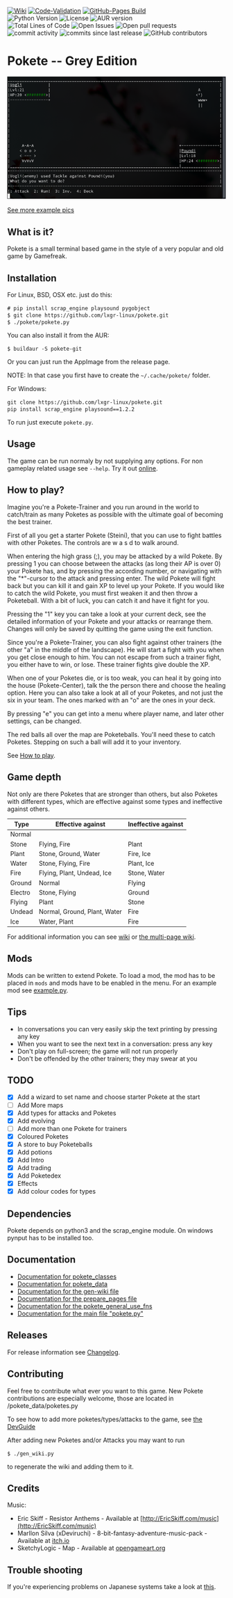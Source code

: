 [![Wiki](https://github.com/lxgr-linux/pokete/actions/workflows/main.yml/badge.svg)](https://github.com/lxgr-linux/pokete/actions/workflows/main.yml)
[![Code-Validation](https://github.com/lxgr-linux/pokete/actions/workflows/main_validate.yml/badge.svg)](https://github.com/lxgr-linux/pokete/actions/workflows/main_validate.yml)
[![GitHub-Pages Build](https://github.com/lxgr-linux/pokete/actions/workflows/documentation.yml/badge.svg)](https://github.com/lxgr-linux/pokete/actions/workflows/documentation.yml)
<br>
![Python Version](https://img.shields.io/github/pipenv/locked/python-version/lxgr-linux/pokete)
![License](https://img.shields.io/github/license/lxgr-linux/pokete)
![AUR version](https://img.shields.io/aur/version/pokete-git)
<br>
![Total Lines of Code](https://img.shields.io/tokei/lines/github/lxgr-linux/pokete)
![Open Issues](https://img.shields.io/github/issues/lxgr-linux/pokete)
![Open pull requests](https://img.shields.io/github/issues-pr/lxgr-linux/pokete)
![commit activity](https://img.shields.io/github/commit-activity/m/lxgr-linux/pokete)
![commits since last release](https://img.shields.io/github/commits-since/lxgr-linux/pokete/latest/master?include_prereleases)
![GitHub contributors](https://img.shields.io/github/contributors/lxgr-linux/pokete)

# Pokete -- Grey Edition

![Example](assets/ss/ss01.png)

[See more example pics](assets/pics.md)
## What is it?
Pokete is a small terminal based game in the style of a very popular and old game by Gamefreak.

## Installation
For Linux, BSD, OSX etc. just do this:
```shell
# pip install scrap_engine playsound pygobject
$ git clone https://github.com/lxgr-linux/pokete.git
$ ./pokete/pokete.py
```

You can also install it from the AUR:
```shell
$ buildaur -S pokete-git
```

Or you can just run the AppImage from the release page.

NOTE: In that case you first have to create the `~/.cache/pokete/` folder.

For Windows:

```shell
git clone https://github.com/lxgr-linux/pokete.git
pip install scrap_engine playsound==1.2.2
```
To run just execute `pokete.py`.

## Usage
The game can be run normaly by not supplying any options.
For non gameplay related usage see `--help`.
Try it out [online](https://replit.com/@lxgr-linux/pokete).

## How to play?
Imagine you're a Pokete-Trainer and you run around in the world to catch/train as many Poketes as possible with the ultimate goal of becoming the best trainer.

First of all you get a starter Pokete (Steini), that you can use to fight battles with other Poketes.
The controls are w a s d to walk around.

When entering the high grass (;), you may be attacked by a wild Pokete. By pressing 1 you can choose between the attacks (as long their AP is over 0) your Pokete has, and by pressing the according number, or navigating with the "\*"-cursor to the attack and pressing enter. The wild Pokete will fight back but you can kill it and gain XP to level up your Pokete. If you would like to catch the wild Pokete, you must first weaken it and then throw a Poketeball. With a bit of luck, you can catch it and have it fight for you.

Pressing the "1" key you can take a look at your current deck, see the detailed information of your Pokete and your attacks or rearrange them.
Changes will only be saved by quitting the game using the exit function.

Since you're a Pokete-Trainer, you can also fight against other trainers (the  other "a" in the middle of the landscape). He will start a fight with you when you get close enough to him. You can not escape from such a trainer fight, you either have to win, or lose. These trainer fights give double the XP.

When one of your Poketes die, or is too weak, you can heal it by going into the house (Pokete-Center), talk the the person there and choose the healing option.
Here you can also take a look at all of your Poketes, and not just the six in your team. The ones marked with an "o" are the ones in your deck.

By pressing "e" you can get into a menu where player name, and later other settings, can be changed.

The red balls all over the map are Poketeballs. You'll need these to catch Poketes. Stepping on such a ball will add it to your inventory.

See [How to play](HowToPlay.md).

## Game depth
Not only are there Poketes that are stronger than others, but also Poketes with different types, which are effective against some types and ineffective against others.

Type|Effective against|Ineffective against
---|---|---
Normal||
Stone|Flying, Fire|Plant
Plant|Stone, Ground, Water|Fire, Ice
Water|Stone, Flying, Fire|Plant, Ice
Fire|Flying, Plant, Undead, Ice|Stone, Water
Ground|Normal|Flying
Electro|Stone, Flying|Ground
Flying|Plant|Stone
Undead|Normal, Ground, Plant, Water|Fire
Ice|Water, Plant|Fire

For additional information you can see [wiki](wiki.md) or
[the multi-page wiki](https://lxgr-linux.github.io/pokete/wiki-multi).

## Mods
Mods can be written to extend Pokete. To load a mod, the mod has to be placed in `mods` and mods have to be enabled in the menu.
For an example mod see [example.py](mods/example.py).

## Tips
- In conversations you can very easily skip the text printing by pressing any key
- When you want to see the next text in a conversation: press any key
- Don't play on full-screen; the game will not run properly
- Don't be offended by the other trainers; they may swear at you

## TODO
- [x] Add a wizard to set name and choose starter Pokete at the start
- [ ] Add More maps
- [x] Add types for attacks and Poketes
- [x] Add evolving
- [ ] Add more than one Pokete for trainers
- [x] Coloured Poketes
- [x] A store to buy Poketeballs
- [x] Add potions
- [x] Add Intro
- [x] Add trading
- [x] Add Poketedex
- [x] Effects
- [x] Add colour codes for types

## Dependencies
Pokete depends on python3 and the scrap_engine module.
On windows pynput has to be installed too.

## Documentation
- [Documentation for pokete_classes](https://lxgr-linux.github.io/pokete/doc/pokete_classes/index.html)
- [Documentation for pokete_data](https://lxgr-linux.github.io/pokete/doc/pokete_data/index.html)
- [Documentation for the gen-wiki file](https://lxgr-linux.github.io/pokete/doc/gen_wiki.html "gen_wiki.py")
- [Documentation for the prepare_pages file](https://lxgr-linux.github.io/pokete/doc/prepare_pages.html "prepare_pages.py")
- [Documentation for the pokete_general_use_fns](https://lxgr-linux.github.io/pokete/doc/pokete_general_use_fns.html "pokete_general_use_fns.py")
- [Documentation for the main file "pokete.py"](https://lxgr-linux.github.io/pokete/doc/pokete.html "pokete.py")

## Releases
For release information see [Changelog](Changelog.md).

## Contributing
Feel free to contribute what ever you want to this game.
New Pokete contributions are especially welcome, those are located in /pokete_data/poketes.py

To see how to add more poketes/types/attacks to the game, see [the DevGuide](DevGuide.md)

After adding new Poketes and/or Attacks you may want to run
```shell
$ ./gen_wiki.py
```

to regenerate the wiki and adding them to it.

## Credits
Music:
- Eric Skiff - Resistor Anthems - Available at [http://EricSkiff.com/music](http://EricSkiff.com/music)
- Marllon Silva (xDeviruchi) - 8-bit-fantasy-adventure-music-pack - Available at [itch.io](https://xdeviruchi.itch.io/8-bit-fantasy-adventure-music-pack)
- SketchyLogic - Map - Available at [opengameart.org](https://opengameart.org/content/nes-shooter-music-5-tracks-3-jingles)

## Trouble shooting
If you're experiencing problems on Japanese systems take a look at [this](https://gist.github.com/z80oolong/c7523367b798bdda094f859342f4c8be).
